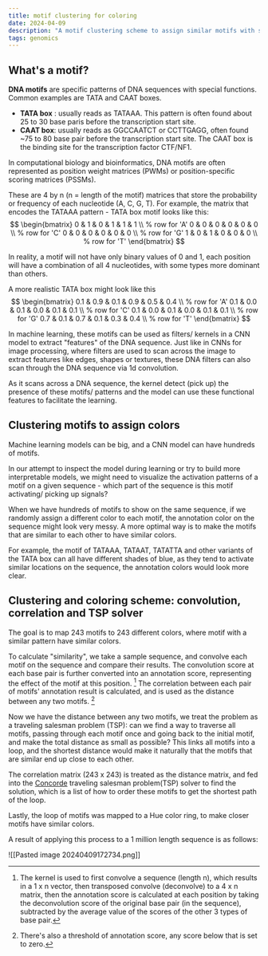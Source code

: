 ```yaml
---
title: motif clustering for coloring
date: 2024-04-09
description: "A motif clustering scheme to assign similar motifs with similar colors."
tags: genomics
---
```


What's a motif?
----

**DNA motifs** are specific patterns of DNA sequences with special functions. Common examples are TATA and CAAT boxes.
- **TATA box** :  usually reads as TATAAA. This pattern is often found about 25 to 30 base paris before the transcription start site.
- **CAAT box**: usually reads as GGCCAATCT or CCTTGAGG, often found ~75 to 80 base pair before the transcription start site.  The CAAT box is the binding site for the transcription factor CTF/NF1.

In computational biology and bioinformatics, DNA motifs are often represented as position weight matrices (PWMs) or position-specific scoring matrices (PSSMs).

These are 4 by n (n = length of the motif) matrices that store the probability or frequency of each nucleotide (A, C, G, T).
For example, the matrix that encodes the TATAAA pattern - TATA box motif looks like this:
$$
  \begin{bmatrix}
   0 & 1 & 0 & 1 & 1 & 1 \\ % row for 'A'
   0 & 0 & 0 & 0 & 0 & 0 \\ % row for 'C'
   0 & 0 & 0 & 0 & 0 & 0 \\ % row for 'G'
   1 & 0 & 1 & 0 & 0 & 0 \\ % row for 'T'
  \end{bmatrix}
$$

In reality, a motif will not have only binary values of 0 and 1, each position will have a combination of all 4 nucleotides, with some types more dominant than others.

A more realistic TATA box might look like this
$$
  \begin{bmatrix}
   0.1 & 0.9 & 0.1 & 0.9 & 0.5 & 0.4 \\ % row for 'A'
   0.1 & 0.0 & 0.1 & 0.0 & 0.1 & 0.1 \\ % row for 'C'
   0.1 & 0.0 & 0.1 & 0.0 & 0.1 & 0.1 \\ % row for 'G'
   0.7 & 0.1 & 0.7 & 0.1 & 0.3 & 0.4 \\ % row for 'T'
  \end{bmatrix}
$$

In machine learning, these motifs can be used as filters/ kernels in a CNN model to extract "features" of the DNA sequence.
Just like in CNNs for image processing, where filters are used to scan across the image to extract features like edges, shapes or textures, these DNA filters can also scan through the DNA sequence via 1d convolution. 

As it scans across a DNA sequence, the kernel detect (pick up) the presence of these motifs/ patterns and the model can use these functional features to facilitate the learning. 

Clustering motifs to assign colors
----
Machine learning models can be big, and a CNN model can have hundreds of motifs.

In our attempt to inspect the model during learning or try to build more interpretable models, we might need to visualize the activation patterns of a motif on a given sequence - which part of the sequence is this motif activating/ picking up signals?

When we have hundreds of motifs to show on the same sequence, if we randomly assign a different color to each motif, the annotation color on the sequence might look very messy.
A more optimal way is to make the motifs that are similar to each other to have similar colors.

For example, the motif of TATAAA, TATAAT, TATATTA and other variants of the TATA box can all have different shades of blue, as they tend to activate similar locations on the sequence, the annotation colors would look more clear.

Clustering and coloring scheme: convolution, correlation and TSP solver
---- 
The goal is to map 243 motifs to 243 different colors, where motif with a similar pattern have similar colors.

To calculate "similarity", we take a sample sequence, and convolve each motif on the sequence and compare their results. The convolution score at each base pair is further converted into an annotation score, representing the effect of the motif at this position. [^1] 
The correlation between each pair of motifs' annotation result is calculated, and is used as the distance between any two motifs. [^2]

Now we have the distance between any two motifs, we treat the problem as a traveling salesman problem (TSP): can we find a way to traverse all motifs, passing through each motif once and going back to the initial motif, and make the total distance as small as possible? 
This links all motifs into a loop, and the shortest distance would make it naturally that the motifs that are similar end up close to each other.

The correlation matrix (243 x 243) is treated as the distance matrix, and fed into the [Concorde](https://www.math.uwaterloo.ca/tsp/concorde.html) traveling salesman problem(TSP) solver to find the solution, which is a list of how to order these motifs to get the shortest path of the loop.

Lastly, the loop of motifs was mapped to a Hue color ring, to make closer motifs have similar colors.

A result of applying this process to a 1 million length sequence is as follows:

![[Pasted image 20240409172734.png]]

[^1]: The kernel is used to first convolve a sequence (length n), which results in a 1 x n vector, then transposed convolve (deconvolve) to a 4 x n matrix, then the annotation score is calculated at each position by taking the deconvolution score of the original base pair (in the sequence), subtracted by the average value of the scores of the other 3 types of base pair.
[^2]: There's also a threshold of annotation score, any score below that is set to zero.